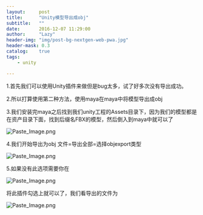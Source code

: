 ```yaml
---
layout:     post
title:      "Unity模型导出成obj"
subtitle:   ""
date:       2016-12-07 11:29:00
author:     "Lazy"
header-img: "img/post-bg-nextgen-web-pwa.jpg"
header-mask: 0.3
catalog:    true
tags:
    - unity

---
```





1.首先我们可以使用Unity插件来做但是bug太多，试了好多次没有导出成功。

2.所以打算使用第二种方法，使用maya在maya中将模型导出成obj

3.我们安装完maya之后找到我们unity工程的Assets目录下，因为我们的模型都是在资产目录下面，找到后缀名FBX的模型，然后倒入到maya中就可以了

![Paste_Image.png](http://upload-images.jianshu.io/upload_images/1205414-e8ba8767eb5821e5.png?imageMogr2/auto-orient/strip%7CimageView2/2/w/1240)


4.我们开始导出为obj  文件=导出全部=选择objexport类型

![Paste_Image.png](http://upload-images.jianshu.io/upload_images/1205414-6739ec17a4932a8c.png?imageMogr2/auto-orient/strip%7CimageView2/2/w/1240)

5.如果没有此选项需要你在

![Paste_Image.png](http://upload-images.jianshu.io/upload_images/1205414-fa2aa9c5a18f484b.png?imageMogr2/auto-orient/strip%7CimageView2/2/w/1240)

将此插件勾选上就可以了，我们看导出的文件为

![Paste_Image.png](http://upload-images.jianshu.io/upload_images/1205414-6589783773995f66.png?imageMogr2/auto-orient/strip%7CimageView2/2/w/1240)

